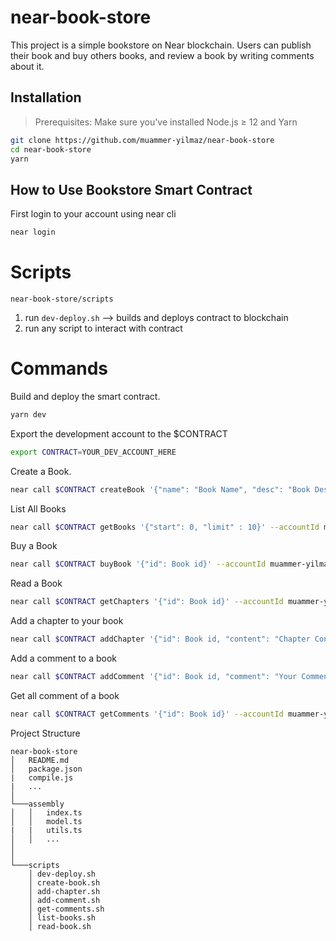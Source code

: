 # near-book-store

This project is a simple bookstore on Near blockchain. Users can publish their book and buy others books, and review a book by writing comments about it.

## Installation

>  Prerequisites: Make sure you've installed Node.js ≥ 12 and Yarn

```bash
git clone https://github.com/muammer-yilmaz/near-book-store
cd near-book-store
yarn
```

## How to Use Bookstore Smart Contract

First login to your account using near cli

```bash
near login
```

# Scripts

`near-book-store/scripts`

1. run `dev-deploy.sh` --> builds and deploys contract to blockchain
2. run any script to interact with contract 

# Commands

Build and deploy the smart contract.

```bash
yarn dev
```

Export the development account to the $CONTRACT

```bash
export CONTRACT=YOUR_DEV_ACCOUNT_HERE
```

Create a Book.

```bash
near call $CONTRACT createBook '{"name": "Book Name", "desc": "Book Description", "price" : 5}' --accountId muammer-yilmaz.testnet
```

List All Books

```bash
near call $CONTRACT getBooks '{"start": 0, "limit" : 10}' --accountId muammer-yilmaz.testnet
```

Buy a Book

```bash
near call $CONTRACT buyBook '{"id": Book id}' --accountId muammer-yilmaz.testnet --deposit 5
```

Read a Book

```bash
near call $CONTRACT getChapters '{"id": Book id}' --accountId muammer-yilmaz.testnet
```

Add a chapter to your book

```bash
near call $CONTRACT addChapter '{"id": Book id, "content": "Chapter Content"}' --accountId muammer-yilmaz.testnet
```

Add a comment to a book

```bash
near call $CONTRACT addComment '{"id": Book id, "comment": "Your Comment"}' --accountId muammer-yilmaz.testnet
```

Get all comment of a book

```bash
near call $CONTRACT getComments '{"id": Book id}' --accountId muammer-yilmaz.testnet
```

Project Structure
```
near-book-store
│   README.md
│   package.json
|   compile.js
|   ...
│
└───assembly 
│   │   index.ts
│   │   model.ts
|   |   utils.ts
│   │   ...
│   
│   
└───scripts  
    │ dev-deploy.sh
    │ create-book.sh
    │ add-chapter.sh
    │ add-comment.sh
    │ get-comments.sh
    │ list-books.sh
    │ read-book.sh

```